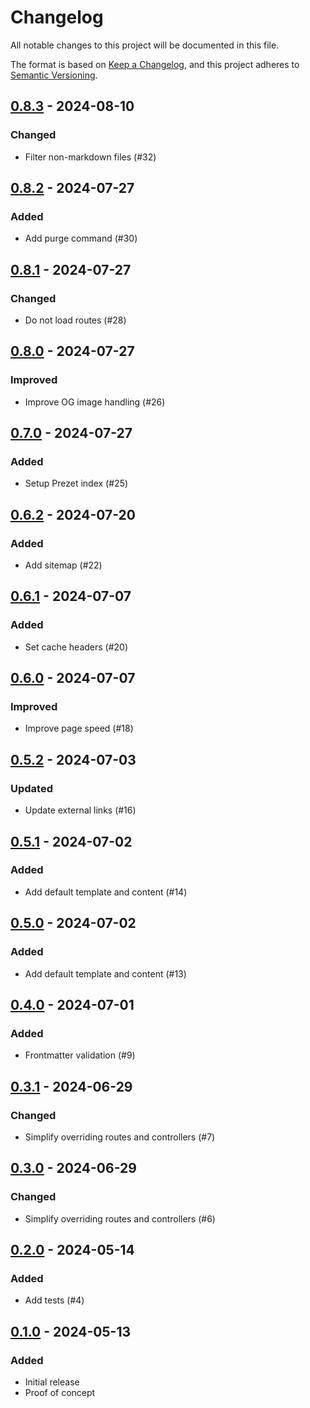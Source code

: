 # Changelog

All notable changes to this project will be documented in this file.

The format is based on [Keep a Changelog](https://keepachangelog.com/en/1.0.0/),
and this project adheres to [Semantic Versioning](https://semver.org/spec/v2.0.0.html).

## [0.8.3] - 2024-08-10
### Changed
- Filter non-markdown files (#32)

## [0.8.2] - 2024-07-27
### Added
- Add purge command (#30)

## [0.8.1] - 2024-07-27
### Changed
- Do not load routes (#28)

## [0.8.0] - 2024-07-27
### Improved
- Improve OG image handling (#26)

## [0.7.0] - 2024-07-27
### Added
- Setup Prezet index (#25)

## [0.6.2] - 2024-07-20
### Added
- Add sitemap (#22)

## [0.6.1] - 2024-07-07
### Added
- Set cache headers (#20)

## [0.6.0] - 2024-07-07
### Improved
- Improve page speed (#18)

## [0.5.2] - 2024-07-03
### Updated
- Update external links (#16)

## [0.5.1] - 2024-07-02
### Added
- Add default template and content (#14)

## [0.5.0] - 2024-07-02
### Added
- Add default template and content (#13)

## [0.4.0] - 2024-07-01
### Added
- Frontmatter validation (#9)

## [0.3.1] - 2024-06-29
### Changed
- Simplify overriding routes and controllers (#7)

## [0.3.0] - 2024-06-29
### Changed
- Simplify overriding routes and controllers (#6)

## [0.2.0] - 2024-05-14
### Added
- Add tests (#4)

## [0.1.0] - 2024-05-13
### Added
- Initial release
- Proof of concept

[0.8.3]: https://github.com/benbjurstrom/prezet/compare/v0.8.2...v0.8.3
[0.8.2]: https://github.com/benbjurstrom/prezet/compare/v0.8.1...v0.8.2
[0.8.1]: https://github.com/benbjurstrom/prezet/compare/v0.8.0...v0.8.1
[0.8.0]: https://github.com/benbjurstrom/prezet/compare/v0.7.0...v0.8.0
[0.7.0]: https://github.com/benbjurstrom/prezet/compare/v0.6.2...v0.7.0
[0.6.2]: https://github.com/benbjurstrom/prezet/compare/v0.6.1...v0.6.2
[0.6.1]: https://github.com/benbjurstrom/prezet/compare/v0.6.0...v0.6.1
[0.6.0]: https://github.com/benbjurstrom/prezet/compare/v0.5.2...v0.6.0
[0.5.2]: https://github.com/benbjurstrom/prezet/compare/v0.5.1...v0.5.2
[0.5.1]: https://github.com/benbjurstrom/prezet/compare/v0.5.0...v0.5.1
[0.5.0]: https://github.com/benbjurstrom/prezet/compare/v0.4.0...v0.5.0
[0.4.0]: https://github.com/benbjurstrom/prezet/compare/v0.3.1...v0.4.0
[0.3.1]: https://github.com/benbjurstrom/prezet/compare/v0.3.0...v0.3.1
[0.3.0]: https://github.com/benbjurstrom/prezet/compare/v0.2.0...v0.3.0
[0.2.0]: https://github.com/benbjurstrom/prezet/compare/v0.1.0...v0.2.0
[0.1.0]: https://github.com/benbjurstrom/prezet/releases/tag/v0.1.0
